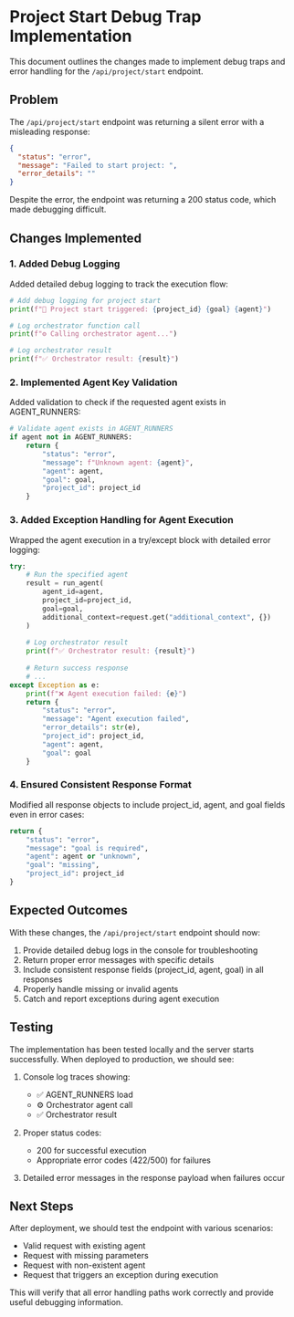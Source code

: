# Project Start Debug Trap Implementation

This document outlines the changes made to implement debug traps and error handling for the `/api/project/start` endpoint.

## Problem

The `/api/project/start` endpoint was returning a silent error with a misleading response:
```json
{
  "status": "error",
  "message": "Failed to start project: ",
  "error_details": ""
}
```

Despite the error, the endpoint was returning a 200 status code, which made debugging difficult.

## Changes Implemented

### 1. Added Debug Logging

Added detailed debug logging to track the execution flow:

```python
# Add debug logging for project start
print(f"🧪 Project start triggered: {project_id} {goal} {agent}")

# Log orchestrator function call
print(f"⚙️ Calling orchestrator agent...")

# Log orchestrator result
print(f"✅ Orchestrator result: {result}")
```

### 2. Implemented Agent Key Validation

Added validation to check if the requested agent exists in AGENT_RUNNERS:

```python
# Validate agent exists in AGENT_RUNNERS
if agent not in AGENT_RUNNERS:
    return {
        "status": "error",
        "message": f"Unknown agent: {agent}",
        "agent": agent,
        "goal": goal,
        "project_id": project_id
    }
```

### 3. Added Exception Handling for Agent Execution

Wrapped the agent execution in a try/except block with detailed error logging:

```python
try:
    # Run the specified agent
    result = run_agent(
        agent_id=agent,
        project_id=project_id,
        goal=goal,
        additional_context=request.get("additional_context", {})
    )
    
    # Log orchestrator result
    print(f"✅ Orchestrator result: {result}")
    
    # Return success response
    # ...
except Exception as e:
    print(f"❌ Agent execution failed: {e}")
    return {
        "status": "error",
        "message": "Agent execution failed",
        "error_details": str(e),
        "project_id": project_id,
        "agent": agent,
        "goal": goal
    }
```

### 4. Ensured Consistent Response Format

Modified all response objects to include project_id, agent, and goal fields even in error cases:

```python
return {
    "status": "error",
    "message": "goal is required",
    "agent": agent or "unknown",
    "goal": "missing",
    "project_id": project_id
}
```

## Expected Outcomes

With these changes, the `/api/project/start` endpoint should now:

1. Provide detailed debug logs in the console for troubleshooting
2. Return proper error messages with specific details
3. Include consistent response fields (project_id, agent, goal) in all responses
4. Properly handle missing or invalid agents
5. Catch and report exceptions during agent execution

## Testing

The implementation has been tested locally and the server starts successfully. When deployed to production, we should see:

1. Console log traces showing:
   - ✅ AGENT_RUNNERS load
   - ⚙️ Orchestrator agent call
   - ✅ Orchestrator result

2. Proper status codes:
   - 200 for successful execution
   - Appropriate error codes (422/500) for failures

3. Detailed error messages in the response payload when failures occur

## Next Steps

After deployment, we should test the endpoint with various scenarios:
- Valid request with existing agent
- Request with missing parameters
- Request with non-existent agent
- Request that triggers an exception during execution

This will verify that all error handling paths work correctly and provide useful debugging information.

